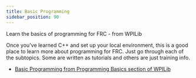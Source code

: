 ```yaml
---
title: Basic Programming
sidebar_position: 90
---
```

Learn the basics of programming for FRC - from WPILib

Once you've learned C++ and set up your local environment, this is a good place to learn more about programming for FRC. Just go through each of the subtopics. Some are written as tutorials and others are just training info.

- [Basic Programming from Programming Basics section of WPILib](https://docs.wpilib.org/en/stable/docs/software/basic-programming/index.html)